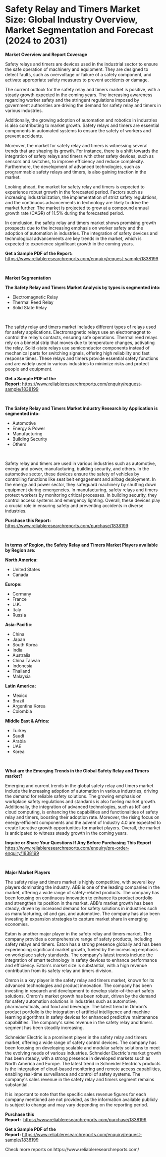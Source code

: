 <p><h1>Safety Relay and Timers Market Size: Global Industry Overview, Market Segmentation and Forecast (2024 to 2031)</h1></p><p><strong>Market Overview and Report Coverage</strong></p>
<p><p>Safety relays and timers are devices used in the industrial sector to ensure the safe operation of machinery and equipment. They are designed to detect faults, such as overvoltage or failure of a safety component, and activate appropriate safety measures to prevent accidents or damage.</p><p>The current outlook for the safety relay and timers market is positive, with a steady growth expected in the coming years. The increasing awareness regarding worker safety and the stringent regulations imposed by government authorities are driving the demand for safety relay and timers in various industries.</p><p>Additionally, the growing adoption of automation and robotics in industries is also contributing to market growth. Safety relays and timers are essential components in automated systems to ensure the safety of workers and prevent accidents.</p><p>Moreover, the market for safety relay and timers is witnessing several trends that are shaping its growth. For instance, there is a shift towards the integration of safety relays and timers with other safety devices, such as sensors and switches, to improve efficiency and reduce complexity. Furthermore, the development of advanced technologies, such as programmable safety relays and timers, is also gaining traction in the market.</p><p>Looking ahead, the market for safety relay and timers is expected to experience robust growth in the forecasted period. Factors such as increasing industrialization, the implementation of strict safety regulations, and the continuous advancements in technology are likely to drive the market further. The market is projected to grow at a compound annual growth rate (CAGR) of 11.5% during the forecasted period.</p><p>In conclusion, the safety relay and timers market shows promising growth prospects due to the increasing emphasis on worker safety and the adoption of automation in industries. The integration of safety devices and technological advancements are key trends in the market, which is expected to experience significant growth in the coming years.</p></p>
<p><strong>Get a Sample PDF of the Report:</strong> <a href="https://www.reliableresearchreports.com/enquiry/request-sample/1838199">https://www.reliableresearchreports.com/enquiry/request-sample/1838199</a></p>
<p>&nbsp;</p>
<p><strong>Market Segmentation</strong></p>
<p><strong>The Safety Relay and Timers Market Analysis by types is segmented into:</strong></p>
<p><ul><li>Electromagnetic Relay</li><li>Thermal Reed Relay</li><li>Solid State Relay</li></ul></p>
<p>&nbsp;</p>
<p><p>The safety relay and timers market includes different types of relays used for safety applications. Electromagnetic relays use an electromagnet to control the relay's contacts, ensuring safe operations. Thermal reed relays rely on a bimetal strip that moves due to temperature changes, activating the relay. Solid-state relays use semiconductor components instead of mechanical parts for switching signals, offering high reliability and fast response times. These relays and timers provide essential safety functions and are widely used in various industries to minimize risks and protect people and equipment.</p></p>
<p><strong>Get a Sample PDF of the Report:</strong>&nbsp;<a href="https://www.reliableresearchreports.com/enquiry/request-sample/1838199">https://www.reliableresearchreports.com/enquiry/request-sample/1838199</a></p>
<p>&nbsp;</p>
<p><strong>The Safety Relay and Timers Market Industry Research by Application is segmented into:</strong></p>
<p><ul><li>Automotive</li><li>Energy & Power</li><li>Manufacturing</li><li>Building Security</li><li>Others</li></ul></p>
<p>&nbsp;</p>
<p><p>Safety relay and timers are used in various industries such as automotive, energy and power, manufacturing, building security, and others. In the automotive sector, these devices ensure the safety of vehicles by controlling functions like seat belt engagement and airbag deployment. In the energy and power sector, they safeguard machinery by shutting down equipment during emergencies. In manufacturing, safety relays and timers protect workers by monitoring critical processes. In building security, they control access systems and emergency lighting. Overall, these devices play a crucial role in ensuring safety and preventing accidents in diverse industries.</p></p>
<p><strong>Purchase this Report:</strong>&nbsp; <a href="https://www.reliableresearchreports.com/purchase/1838199">https://www.reliableresearchreports.com/purchase/1838199</a></p>
<p>&nbsp;</p>
<p><strong>In terms of Region, the Safety Relay and Timers Market Players available by Region are:</strong></p>
<p>
    <p> <strong> North America: </strong>
        <ul>
            <li>United States</li>
            <li>Canada</li>
        </ul>
        </p> 
    <p> <strong> Europe: </strong>
        <ul>
            <li>Germany</li>
            <li>France</li>
            <li>U.K.</li>
            <li>Italy</li>
            <li>Russia</li>
        </ul>
        </p> 
    <p> <strong> Asia-Pacific: </strong>
        <ul>
            <li>China</li>
            <li>Japan</li>
            <li>South Korea</li>
            <li>India</li>
            <li>Australia</li>
            <li>China Taiwan</li>
            <li>Indonesia</li>
            <li>Thailand</li>
            <li>Malaysia</li>
        </ul>
        </p> 
    <p> <strong> Latin America: </strong>
        <ul>
            <li>Mexico</li>
            <li>Brazil</li>
            <li>Argentina Korea</li>
            <li>Colombia</li>
        </ul>
        </p> 
    <p> <strong> Middle East & Africa: </strong>
        <ul>
            <li>Turkey</li>
            <li>Saudi</li>
            <li>Arabia</li>
            <li>UAE</li>
            <li>Korea</li>
        </ul>
    </p>
    </p>
<p>&nbsp;</p>
<p><strong>What are the Emerging Trends in the Global Safety Relay and Timers market?</strong></p>
<p><p>Emerging and current trends in the global safety relay and timers market include the increasing adoption of automation in various industries, driving the demand for reliable safety solutions. The growing emphasis on workplace safety regulations and standards is also fueling market growth. Additionally, the integration of advanced technologies, such as IoT and cloud computing, is enhancing the capabilities and functionalities of safety relay and timers, boosting their adoption rate. Moreover, the rising focus on energy-efficient components and the advent of Industry 4.0 are expected to create lucrative growth opportunities for market players. Overall, the market is anticipated to witness steady growth in the coming years.</p></p>
<p><strong>Inquire or Share Your Questions If Any Before Purchasing This Report</strong>- <a href="https://www.reliableresearchreports.com/enquiry/pre-order-enquiry/1838199">https://www.reliableresearchreports.com/enquiry/pre-order-enquiry/1838199</a></p>
<p>&nbsp;</p>
<p><strong>Major Market Players</strong></p>
<p><p>The safety relay and timers market is highly competitive, with several key players dominating the industry. ABB is one of the leading companies in the market, offering a wide range of safety-related products. The company has been focusing on continuous innovation to enhance its product portfolio and strengthen its position in the market. ABB's market growth has been steady, driven by increased demand for safety solutions in industries such as manufacturing, oil and gas, and automotive. The company has also been investing in expansion strategies to capture market share in emerging economies.</p><p>Eaton is another major player in the safety relay and timers market. The company provides a comprehensive range of safety products, including safety relays and timers. Eaton has a strong presence globally and has been experiencing significant market growth, fueled by the increasing emphasis on workplace safety standards. The company's latest trends include the integration of smart technology in safety devices to enhance performance and efficiency. Eaton's market size is substantial, with a high revenue contribution from its safety relay and timers division.</p><p>Omron is a key player in the safety relay and timers market, known for its advanced technologies and product innovation. The company has been investing in research and development to develop state-of-the-art safety solutions. Omron's market growth has been robust, driven by the demand for safety automation solutions in industries such as automotive, pharmaceuticals, and food and beverage. The latest trend in Omron's product portfolio is the integration of artificial intelligence and machine learning algorithms in safety devices for enhanced predictive maintenance capabilities. The company's sales revenue in the safety relay and timers segment has been steadily increasing.</p><p>Schneider Electric is a prominent player in the safety relay and timers market, offering a wide range of safety control devices. The company has been focusing on developing scalable and modular safety solutions to meet the evolving needs of various industries. Schneider Electric's market growth has been steady, with a strong presence in developed markets such as North America and Europe. The latest trend in Schneider Electric's products is the integration of cloud-based monitoring and remote access capabilities, enabling real-time surveillance and control of safety systems. The company's sales revenue in the safety relay and timers segment remains substantial.</p><p>It is important to note that the specific sales revenue figures for each company mentioned are not provided, as the information available publicly is subject to change and may vary depending on the reporting period.</p></p>
<p><strong>Purchase this Report:</strong>&nbsp;&nbsp;<a href="https://www.reliableresearchreports.com/purchase/1838199">https://www.reliableresearchreports.com/purchase/1838199</a></p>
<p></p>
<p><strong>Get a Sample PDF of the Report:</strong>&nbsp;<a href="https://www.reliableresearchreports.com/enquiry/request-sample/1838199">https://www.reliableresearchreports.com/enquiry/request-sample/1838199</a></p>
<p>Check more reports on https://www.reliableresearchreports.com/</p>